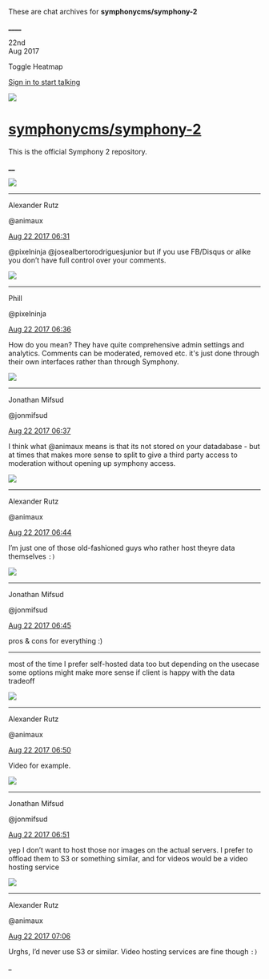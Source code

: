 These are chat archives for **symphonycms/symphony-2**

[__](/symphonycms/symphony-2/archives/2017/08/23)[__](/symphonycms/symphony-2/archives/2017/08/21)

22nd  
Aug 2017

Toggle Heatmap

[Sign in to start talking](/login?action=login&button=archive-login)

![](https://avatars-02.gitter.im/group/iv/3/57542c45c43b8c601977197e?s=48)

#  [symphonycms/symphony-2](/symphonycms/symphony-2)

This is the official Symphony 2 repository.

[ __](/orgs/symphonycms/rooms "More symphonycms rooms")

![](https://avatars2.githubusercontent.com/u/446874?v=4&s=30)

____

Alexander Rutz

@animaux

[Aug 22 2017
06:31](https://gitter.im/symphonycms/symphony-2?at=599bcfd89acddb2407b744a8)

@pixelninja @josealbertorodriguesjunior but if you use FB/Disqus or alike you
don’t have full control over your comments.

![](https://avatars0.githubusercontent.com/u/274397?v=4&s=30)

____

Phill

@pixelninja

[Aug 22 2017
06:36](https://gitter.im/symphonycms/symphony-2?at=599bd0fe2723db8d5ecd0b0f)

How do you mean? They have quite comprehensive admin settings and analytics.
Comments can be moderated, removed etc. it's just done through their own
interfaces rather than through Symphony.

![](https://avatars1.githubusercontent.com/u/859775?v=4&s=30)

____

Jonathan Mifsud

@jonmifsud

[Aug 22 2017
06:37](https://gitter.im/symphonycms/symphony-2?at=599bd12f162adb6d2e1f6c51)

I think what @animaux means is that its not stored on your datadabase - but at
times that makes more sense to split to give a third party access to
moderation without opening up symphony access.

![](https://avatars2.githubusercontent.com/u/446874?v=4&s=30)

____

Alexander Rutz

@animaux

[Aug 22 2017
06:44](https://gitter.im/symphonycms/symphony-2?at=599bd2e9c101bc4e3a431a28)

I’m just one of those old-fashioned guys who rather host theyre data
themselves `:)`

![](https://avatars1.githubusercontent.com/u/859775?v=4&s=30)

____

Jonathan Mifsud

@jonmifsud

[Aug 22 2017
06:45](https://gitter.im/symphonycms/symphony-2?at=599bd2f9614889d47573e022)

pros & cons for everything :)

____

most of the time I prefer self-hosted data too but depending on the usecase
some options might make more sense if client is happy with the data tradeoff

![](https://avatars2.githubusercontent.com/u/446874?v=4&s=30)

____

Alexander Rutz

@animaux

[Aug 22 2017
06:50](https://gitter.im/symphonycms/symphony-2?at=599bd44f162adb6d2e1f79b8)

Video for example.

![](https://avatars1.githubusercontent.com/u/859775?v=4&s=30)

____

Jonathan Mifsud

@jonmifsud

[Aug 22 2017
06:51](https://gitter.im/symphonycms/symphony-2?at=599bd481ba0f0f6e38cdb11c)

yep I don’t want to host those nor images on the actual servers. I prefer to
offload them to S3 or something similar, and for videos would be a video
hosting service

![](https://avatars2.githubusercontent.com/u/446874?v=4&s=30)

____

Alexander Rutz

@animaux

[Aug 22 2017
07:06](https://gitter.im/symphonycms/symphony-2?at=599bd7ee614889d47573f7bb)

Urghs, I’d never use S3 or similar. Video hosting services are fine though
`:)`

_

